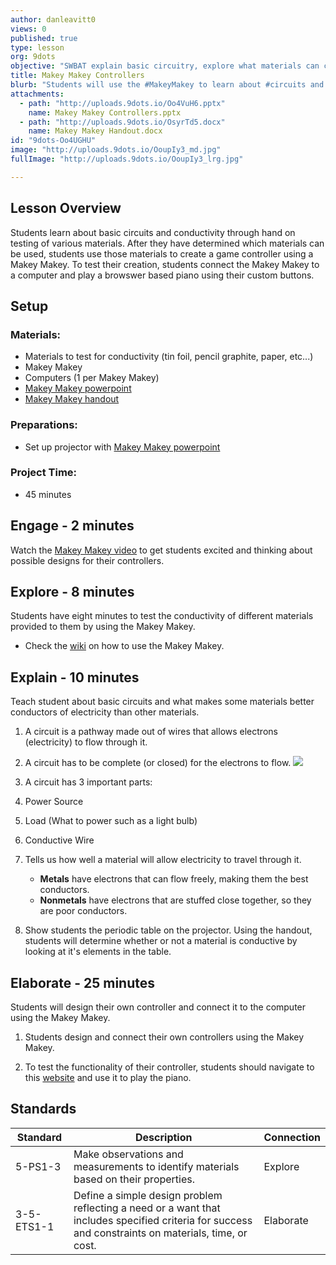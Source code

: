 ```yaml
---
author: danleavitt0
views: 0
published: true
type: lesson
org: 9dots
objective: "SWBAT explain basic circuitry, explore what materials can carry a current through a MaKey MaKey controller, and design a unique MaKey MaKey controller using materials of their choice"
title: Makey Makey Controllers
blurb: "Students will use the #MakeyMakey to learn about #circuits and #conductivity. #NGSS-5-PS1-3 #NGSS-3-5-ETS1-1"
attachments: 
  - path: "http://uploads.9dots.io/Oo4VuH6.pptx"
    name: Makey Makey Controllers.pptx
  - path: "http://uploads.9dots.io/OsyrTd5.docx"
    name: Makey Makey Handout.docx
id: "9dots-Oo4UGHU"
image: "http://uploads.9dots.io/OoupIy3_md.jpg"
fullImage: "http://uploads.9dots.io/OoupIy3_lrg.jpg"

---
```


## Lesson Overview
Students learn about basic circuits and conductivity through hand on testing of various materials. After they have determined which materials can be used, students use those materials to create a game controller using a Makey Makey. To test their creation, students connect the Makey Makey to a computer and play a browswer based piano using their custom buttons.

## Setup

### Materials:

- Materials to test for conductivity (tin foil, pencil graphite, paper, etc...)
- Makey Makey
- Computers (1 per Makey Makey)
- [Makey Makey powerpoint](http://uploads.9dots.io/Oo4VuH6.pptx)
- [Makey Makey handout](http://uploads.9dots.io/OsyrTd5.docx)

### Preparations:

- Set up projector with [Makey Makey powerpoint](http://uploads.9dots.io/Oo4VuH6.pptx)

### Project Time:

- 45 minutes

## Engage - 2 minutes
Watch the [Makey Makey video](https://www.youtube.com/watch?v=rfQqh7iCcOU) to get students excited and thinking about possible designs for their controllers.

## Explore - 8 minutes
Students have eight minutes to test the conductivity of different materials provided to them by using the Makey Makey. 

- Check the [wiki]() on how to use the Makey Makey.

## Explain - 10 minutes
Teach student about basic circuits and what makes some materials better conductors of electricity than other materials.

1. A circuit is a pathway made out of wires that allows electrons (electricity) to flow through it.

2. A circuit has to be complete (or closed) for the electrons to flow.
![](http://uploads.9dots.io/Oo4Yl1S_md.jpg) 

3. A circuit has 3 important parts:
  1. Power Source
  2. Load (What to power such as a light bulb)
  3. Conductive Wire

4. Tells us how well a material will allow electricity to travel through it.
	- **Metals** have electrons that can flow freely, making them the best conductors.
	- **Nonmetals** have electrons that are stuffed close together, so they are poor conductors.

5. Show students the periodic table on the projector. Using the handout, students will determine whether or not a material is conductive by looking at it's elements in the table. 

## Elaborate - 25 minutes
Students will design their own controller and connect it to the computer using the Makey Makey. 

1. Students design and connect their own controllers using the Makey Makey. 

2. To test the functionality of their controller, students should navigate to this [website](http://scratch.mit.edu/projects/2543877/) and use it to play the piano.

## Standards

Standard | Description | Connection
--- | --- | ---
5-PS1-3 | Make observations and measurements to identify materials based on their properties. | Explore
3-5-ETS1-1 | Define a simple design problem reflecting a need or a want that includes specified criteria for success and constraints on materials, time, or cost. | Elaborate
